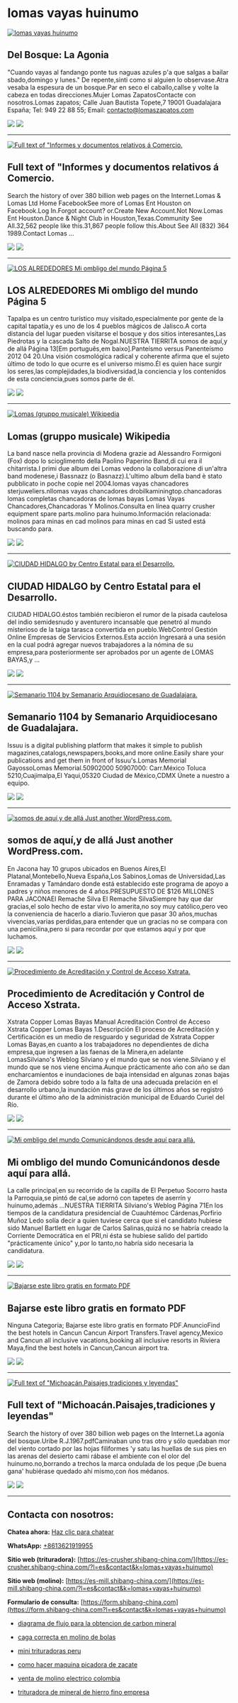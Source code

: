 # lomas vayas huinumo

<a href="https://swt.shibang-china.com/?l=es&img&k=lomas+vayas+huinumo" target="_blank">![lomas vayas huinumo](http://static.shibang-china.com/all-800x300/404.jpg)</a>

## Del Bosque: La Agonia
"Cuando vayas al fandango ponte tus naguas azules p'a que salgas a bailar sbado,domingo y lunes." De repente,sinti como si alguien lo observase.Atra vesaba la espesura de un bosque.Par en seco el caballo,callse y volte la cabeza en todas direcciones.Mujer Lomas ZapatosContacte con nosotros.Lomas zapatos; Calle Juan Bautista Topete,7 19001 Guadalajara España; Tel: 949 22 88 55; Email: contacto@lomaszapatos.com


<a href="https://whatsapp.shibangsoft.com/WhatsApp.php" target="_blank" title="WhatsApp">![](http://static.shibang-china.com/icon/whatsapp.png)</a> <a href="https://swt.shibang-china.com/?l=es&icon&k=lomas+vayas+huinumo" target="_blank">![](http://static.shibang-china.com/icon/chat-es.png)</a>

---

<a href="https://swt.shibang-china.com/?l=es&img&k=lomas+vayas+huinumo" target="_blank">![Full text of "Informes y documentos relativos á Comercio.](http://static.shibang-china.com/all-800x300/461.jpg)</a>

## Full text of "Informes y documentos relativos á Comercio.
Search the history of over 380 billion web pages on the Internet.Lomas & Lomas Ltd Home FacebookSee more of Lomas Ent Houston on Facebook.Log In.Forgot account? or.Create New Account.Not Now.Lomas Ent Houston.Dance & Night Club in Houston,Texas.Community See All.32,562 people like this.31,867 people follow this.About See All (832) 364 1989.Contact Lomas …


<a href="https://whatsapp.shibangsoft.com/WhatsApp.php" target="_blank" title="WhatsApp">![](http://static.shibang-china.com/icon/whatsapp.png)</a> <a href="https://swt.shibang-china.com/?l=es&icon&k=lomas+vayas+huinumo" target="_blank">![](http://static.shibang-china.com/icon/chat-es.png)</a>

---

<a href="https://swt.shibang-china.com/?l=es&img&k=lomas+vayas+huinumo" target="_blank">![LOS ALREDEDORES Mi ombligo del mundo Página 5](http://static.shibang-china.com/all-800x300/985.jpg)</a>

## LOS ALREDEDORES Mi ombligo del mundo Página 5
Tapalpa es un centro turístico muy visitado,especialmente por gente de la capital tapatía,y es uno de los 4 pueblos mágicos de Jalisco.A corta distancia del lugar pueden visitarse el bosque y dos sitios interesantes,Las Piedrotas y la cascada Salto de Nogal.NUESTRA TIERRITA somos de aquí,y de allá Página 13[Em português,em baixo].Panteísmo versus Panenteísmo 2012 04 20.Una visión cosmológica radical y coherente afirma que el sujeto último de todo lo que ocurre es el universo mismo.Él es quien hace surgir los seres,las complejidades,la biodiversidad,la conciencia y los contenidos de esta conciencia,pues somos parte de él.


<a href="https://whatsapp.shibangsoft.com/WhatsApp.php" target="_blank" title="WhatsApp">![](http://static.shibang-china.com/icon/whatsapp.png)</a> <a href="https://swt.shibang-china.com/?l=es&icon&k=lomas+vayas+huinumo" target="_blank">![](http://static.shibang-china.com/icon/chat-es.png)</a>

---

<a href="https://swt.shibang-china.com/?l=es&img&k=lomas+vayas+huinumo" target="_blank">![Lomas (gruppo musicale) Wikipedia](http://static.shibang-china.com/all-800x300/1218.jpg)</a>

## Lomas (gruppo musicale) Wikipedia
La band nasce nella provincia di Modena grazie ad Alessandro Formigoni (Fox) dopo lo scioglimento della Paolino Paperino Band,di cui era il chitarrista.I primi due album dei Lomas vedono la collaborazione di un'altra band modenese,i Bassnazz (o Basnazz).L'ultimo album della band è stato pubblicato in poche copie nel 2004.lomas vayas chancadores sterjuweliers.nllomas vayas chancadores drobilkaminingtop.chancadoras lomas completas chancadoras de lomas bayas Lomas Vayas Chancadores,Chancadoras Y Molinos.Consulta en línea quarry crusher equipment spare parts.molino para huinumo.Información relacionada: molinos para minas en cad molinos para minas en cad Si usted está buscando para.


<a href="https://whatsapp.shibangsoft.com/WhatsApp.php" target="_blank" title="WhatsApp">![](http://static.shibang-china.com/icon/whatsapp.png)</a> <a href="https://swt.shibang-china.com/?l=es&icon&k=lomas+vayas+huinumo" target="_blank">![](http://static.shibang-china.com/icon/chat-es.png)</a>

---

<a href="https://swt.shibang-china.com/?l=es&img&k=lomas+vayas+huinumo" target="_blank">![CIUDAD HIDALGO by Centro Estatal para el Desarrollo.](http://static.shibang-china.com/all-800x300/1344.jpg)</a>

## CIUDAD HIDALGO by Centro Estatal para el Desarrollo.
CIUDAD HIDALGO.éstos también recibieron el rumor de la pisada cautelosa del indio semidesnudo y aventurero incansable que penetró al mundo misterioso de la taiga tarasca convertida en pueblo.WebControl Gestión Online Empresas de Servicios Externos.Esta acción Ingresará a una sesión en la cual podrá agregar nuevos trabajadores a la nómina de su empresa,para posteriormente ser aprobados por un agente de LOMAS BAYAS,y …


<a href="https://whatsapp.shibangsoft.com/WhatsApp.php" target="_blank" title="WhatsApp">![](http://static.shibang-china.com/icon/whatsapp.png)</a> <a href="https://swt.shibang-china.com/?l=es&icon&k=lomas+vayas+huinumo" target="_blank">![](http://static.shibang-china.com/icon/chat-es.png)</a>

---

<a href="https://swt.shibang-china.com/?l=es&img&k=lomas+vayas+huinumo" target="_blank">![Semanario 1104 by Semanario Arquidiocesano de Guadalajara.](http://static.shibang-china.com/all-800x300/24.jpg)</a>

## Semanario 1104 by Semanario Arquidiocesano de Guadalajara.
Issuu is a digital publishing platform that makes it simple to publish magazines,catalogs,newspapers,books,and more online.Easily share your publications and get them in front of Issuu's.Lomas Memorial GayossoLomas Memorial.50902000 50907000: Carr.México Toluca 5210,Cuajimalpa,El Yaqui,05320 Ciudad de México,CDMX Únete a nuestro a equipo.


<a href="https://whatsapp.shibangsoft.com/WhatsApp.php" target="_blank" title="WhatsApp">![](http://static.shibang-china.com/icon/whatsapp.png)</a> <a href="https://swt.shibang-china.com/?l=es&icon&k=lomas+vayas+huinumo" target="_blank">![](http://static.shibang-china.com/icon/chat-es.png)</a>

---

<a href="https://swt.shibang-china.com/?l=es&img&k=lomas+vayas+huinumo" target="_blank">![somos de aquí,y de allá Just another WordPress.com.](http://static.shibang-china.com/all-800x300/568.jpg)</a>

## somos de aquí,y de allá Just another WordPress.com.
En Jacona hay 10 grupos ubicados en Buenos Aires,El Platanal,Montebello,Nueva España,Los Sabinos,Lomas de Universidad,Las Enramadas y Tamándaro donde está establecido este programa de apoyo a padres y niños menores de 4 años.PRESUPUESTO DE $126 MILLONES PARA JACONAEl Remache Silva El Remache SilvaSiempre hay que dar gracias,el solo hecho de estar vivo lo amerita,no soy muy católico,pero veo la conveniencia de hacerlo a diario.Tuvieron que pasar 30 años,muchas vivencias,varias perdidas,para entender que un gracias no se compara con una penicilina,pero si para recordar por que estamos aquí y por que luchamos.


<a href="https://whatsapp.shibangsoft.com/WhatsApp.php" target="_blank" title="WhatsApp">![](http://static.shibang-china.com/icon/whatsapp.png)</a> <a href="https://swt.shibang-china.com/?l=es&icon&k=lomas+vayas+huinumo" target="_blank">![](http://static.shibang-china.com/icon/chat-es.png)</a>

---

<a href="https://swt.shibang-china.com/?l=es&img&k=lomas+vayas+huinumo" target="_blank">![Procedimiento de Acreditación y Control de Acceso Xstrata.](http://static.shibang-china.com/all-800x300/1369.jpg)</a>

## Procedimiento de Acreditación y Control de Acceso Xstrata.
Xstrata Copper Lomas Bayas Manual Acreditación Control de Acceso Xstrata Copper Lomas Bayas 1.Descripción El proceso de Acreditación y Certificación es un medio de resguardo y seguridad de Xstrata Copper Lomas Bayas,en cuanto a los trabajadores no dependientes de dicha empresa,que ingresen a las faenas de la Minera,en adelante LomasSilviano's Weblog Silviano y el mundo que se nos viene.Silviano y el mundo que se nos viene encima.Aunque prácticamente año con año se dan encharcamientos e inundaciones de baja intensidad en algunas zonas bajas de Zamora debido sobre todo a la falta de una adecuada prelación en el desarrollo urbano,la inundación más grave de los últimos años se registró durante el último año de la administración municipal de Eduardo Curiel del Río.


<a href="https://whatsapp.shibangsoft.com/WhatsApp.php" target="_blank" title="WhatsApp">![](http://static.shibang-china.com/icon/whatsapp.png)</a> <a href="https://swt.shibang-china.com/?l=es&icon&k=lomas+vayas+huinumo" target="_blank">![](http://static.shibang-china.com/icon/chat-es.png)</a>

---

<a href="https://swt.shibang-china.com/?l=es&img&k=lomas+vayas+huinumo" target="_blank">![Mi ombligo del mundo Comunicándonos desde aquí para allá.](http://static.shibang-china.com/all-800x300/1180.jpg)</a>

## Mi ombligo del mundo Comunicándonos desde aquí para allá.
La calle principal,en su recorrido de la capilla de El Perpetuo Socorro hasta la Parroquia,se pintó de cal,se adornó con tapetes de aserrín y huinumo,además …NUESTRA TIERRITA Silviano's Weblog Página 71En los tiempos de la candidatura presidencial de Cuauhtémoc Cárdenas,Porfirio Muñoz Ledo solía decir a quien tuviese cerca que si el candidato hubiese sido Manuel Bartlett en lugar de Carlos Salinas,quizá no se habría creado la Corriente Democrática en el PRI,ni ésta se hubiese salido del partido "prácticamente único" y,por lo tanto,no habría sido necesaria la candidatura.


<a href="https://whatsapp.shibangsoft.com/WhatsApp.php" target="_blank" title="WhatsApp">![](http://static.shibang-china.com/icon/whatsapp.png)</a> <a href="https://swt.shibang-china.com/?l=es&icon&k=lomas+vayas+huinumo" target="_blank">![](http://static.shibang-china.com/icon/chat-es.png)</a>

---

<a href="https://swt.shibang-china.com/?l=es&img&k=lomas+vayas+huinumo" target="_blank">![Bajarse este libro gratis en formato PDF](http://static.shibang-china.com/all-800x300/758.jpg)</a>

## Bajarse este libro gratis en formato PDF
Ninguna Categoria; Bajarse este libro gratis en formato PDF.AnuncioFind the best hotels in Cancun Cancun Airport Transfers.Travel agency,Mexico and Cancun all inclusive vacations,booking all inclusive resorts in Riviera Maya,find the best hotels in Cancun,Cancun airport tra.


<a href="https://whatsapp.shibangsoft.com/WhatsApp.php" target="_blank" title="WhatsApp">![](http://static.shibang-china.com/icon/whatsapp.png)</a> <a href="https://swt.shibang-china.com/?l=es&icon&k=lomas+vayas+huinumo" target="_blank">![](http://static.shibang-china.com/icon/chat-es.png)</a>

---

<a href="https://swt.shibang-china.com/?l=es&img&k=lomas+vayas+huinumo" target="_blank">![Full text of "Michoacán.Paisajes,tradiciones y leyendas"](http://static.shibang-china.com/all-800x300/1149.jpg)</a>

## Full text of "Michoacán.Paisajes,tradiciones y leyendas"
Search the history of over 380 billion web pages on the Internet.La agonía del bosque.Uribe R.J.1967.pdfCaminaban uno tras otro y sólo quedaban mor del viento cortado por las hojas filiformes 'y satu­ las huellas de sus pies en las arenas del desierto cami­ rábase el ambiente con el olor del huinumo.no,borrando a trechos la marca ondulada de los peque­ ¡De buena gana' hubiérase quedado ahí mismo,con­ ños médanos.


<a href="https://whatsapp.shibangsoft.com/WhatsApp.php" target="_blank" title="WhatsApp">![](http://static.shibang-china.com/icon/whatsapp.png)</a> <a href="https://swt.shibang-china.com/?l=es&icon&k=lomas+vayas+huinumo" target="_blank">![](http://static.shibang-china.com/icon/chat-es.png)</a>

---
## Contacta con nosotros:

**Chatea ahora:** [Haz clic para chatear](https://swt.shibang-china.com?l=es&contact&k=lomas+vayas+huinumo)

**WhatsApp:**  [+8613621919955](https://whatsapp.shibangsoft.com/WhatsApp.php)

**Sitio web (trituradora):** [https://es-crusher.shibang-china.com/](https://es-crusher.shibang-china.com/?l=es&contact&k=lomas+vayas+huinumo)

**Sitio web (molino):** [https://es-mill.shibang-china.com/](https://es-mill.shibang-china.com/?l=es&contact&k=lomas+vayas+huinumo)

**Formulario de consulta:** [https://form.shibang-china.com](https://form.shibang-china.com?l=es&contact&k=lomas+vayas+huinumo)

* [diagrama de flujo para la obtencion de carbon mineral](../12/diagrama%20de%20flujo%20para%20la%20obtencion%20de%20carbon%20mineral.md)

* [caga correcta en molino de bolas](../12/caga%20correcta%20en%20molino%20de%20bolas.md)

* [mini trituradoras peru](../12/mini%20trituradoras%20peru.md)

* [como hacer maquina picadora de zacate](../12/como%20hacer%20maquina%20picadora%20de%20zacate.md)

* [venta de molino electrico colombia](../11/venta%20de%20molino%20electrico%20colombia.md)

* [trituradora de mineral de hierro fino empresa](../12/trituradora%20de%20mineral%20de%20hierro%20fino%20empresa.md)